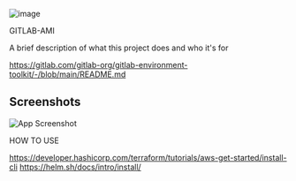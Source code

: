 ![image](https://github.com/reddysruthi/mysql-ansible/assets/116589336/a8998eb9-6634-4139-b499-2b8c10316ecb)

GITLAB-AMI

A brief description of what this project does and who it's for

https://gitlab.com/gitlab-org/gitlab-environment-toolkit/-/blob/main/README.md
## Screenshots

![App Screenshot](https://via.placeholder.com/468x300?text=App+Screenshot+Here)

HOW TO USE

https://developer.hashicorp.com/terraform/tutorials/aws-get-started/install-cli
https://helm.sh/docs/intro/install/

